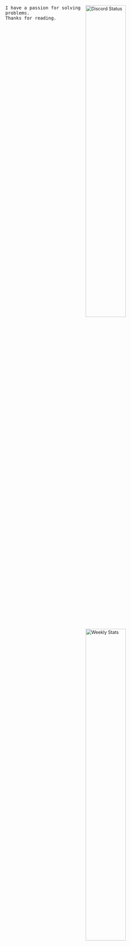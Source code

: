 <a href="https://discord.com/users/908753224817852436" target="_blank">
	<img width="50%" align="right" alt="Discord Status" src="https://lanyard.cnrad.dev/api/908753224817852436?bg=1f1f1f&borderRadius=2px&idleMessage=probably%20debugging...&showDisplayName=true&hideTimestamp=false&hideProfile=false">
</a>

<a href="https://wakatime.com/@jayden309" target="_blank">
	<img width="50%" align="right" alt="Weekly Stats" src="https://github-readme-stats.vercel.app/api/wakatime?username=jayden309&border_radius=2px&theme=dark&bg_color=1f1f1f&border_color=1f1f1f&icon_color=58a6ff&show_icons=true&disable_animations=true&custom_title=Weekly%20Stats&v=2">
</a>

<samp> 
I have a passion for solving problems.
</br>
Thanks for reading.
</samp>
